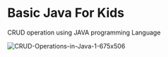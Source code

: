 # Basic Java For Kids

CRUD operation using JAVA programming Language

![CRUD-Operations-in-Java-1-675x506](https://github.com/KHSenevirathne/Basic-Java-CRUD/assets/97569773/aa3a9108-d8ad-4782-83b1-2e1beed2f09c)
